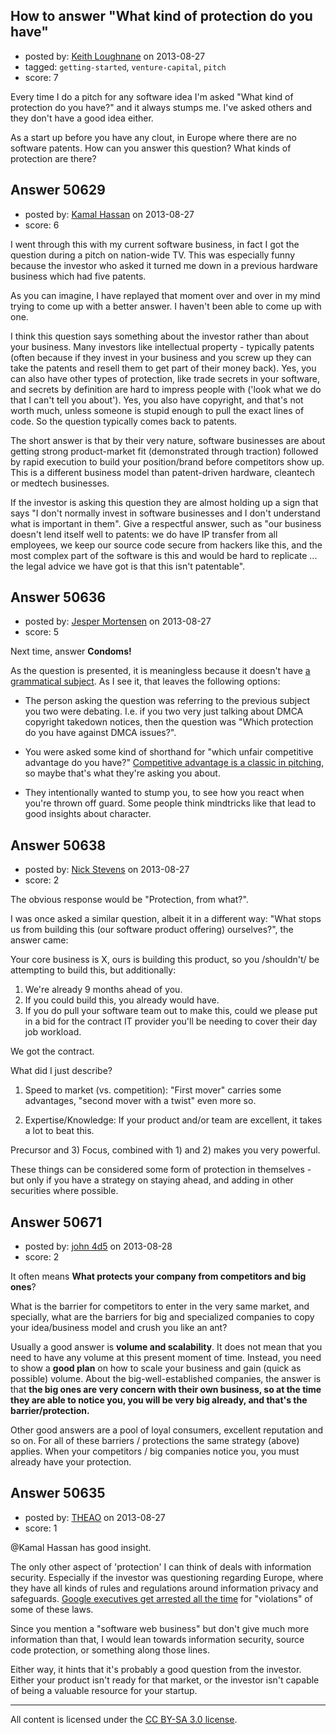 ## How to answer "What kind of protection do you have"

- posted by: [Keith Loughnane](https://stackexchange.com/users/-1/27608-keith-loughnane) on 2013-08-27
- tagged: `getting-started`, `venture-capital`, `pitch`
- score: 7

Every time I do a pitch for any software idea I'm asked "What kind of protection do you have?" and it always stumps me. I've asked others and they don't have a good idea either.

As a start up before you have any clout, in Europe where there are no software patents. How can you answer this question? What kinds of protection are there?


## Answer 50629

- posted by: [Kamal Hassan](https://stackexchange.com/users/-1/27332-kamal-hassan) on 2013-08-27
- score: 6

I went through this with my current software business, in fact I got the question during a pitch on nation-wide TV. This was especially funny because the investor who asked it turned me down in a previous hardware business which had five patents. 

As you can imagine, I have replayed that moment over and over in my mind trying to come up with a better answer. I haven't been able to come up with one.

I think this question says something about the investor rather than about your business. Many investors like intellectual property - typically patents (often because if they invest in your business and you screw up they can take the patents and resell them to get part of their money back). Yes, you can also have other types of protection, like trade secrets in your software, and secrets by definition are hard to impress people with ('look what we do that I can't tell you about'). Yes, you also have copyright, and that's not worth much, unless someone is stupid enough to pull the exact lines of code. So the question typically comes back to patents.

The short answer is that by their very nature, software businesses are about getting strong product-market fit (demonstrated through traction) followed by rapid execution to build your position/brand before competitors show up. This is a different business model than patent-driven hardware, cleantech or medtech businesses.

If the investor is asking this question they are almost holding up a sign that says "I don't normally invest in software businesses and I don't understand what is important in them". Give a respectful answer, such as "our business doesn't lend itself well to patents: we do have IP transfer from all employees, we keep our source code secure from hackers like this, and the most complex part of the software is this and would be hard to replicate ... the legal advice we have got is that this isn't patentable".


## Answer 50636

- posted by: [Jesper Mortensen](https://stackexchange.com/users/-1/1261-jesper-mortensen) on 2013-08-27
- score: 5

<p>Next time, answer <strong>Condoms!</strong></p>

<p>As the question is presented, it is meaningless because it doesn't have <a href="http://en.wikipedia.org/wiki/Subject_%28grammar%29" rel="nofollow">a grammatical subject</a>. As I see it, that leaves the following options:</p>

<ul>
<li><p>The person asking the question was referring to the previous subject you two were debating. I.e. if you two very just talking about DMCA copyright takedown notices, then the question was "Which protection do you have against DMCA issues?".</p></li>
<li><p>You were asked some kind of shorthand for "which unfair competitive advantage do you have?" <a href="http://blog.asmartbear.com/not-competitive-advantage.html" rel="nofollow">Competitive advantage is a classic in pitching</a>, so maybe that's what they're asking you about.</p></li>
<li><p>They intentionally wanted to stump you, to see how you react when you're thrown off guard. Some people think mindtricks like that lead to good insights about character.</p></li>
</ul>



## Answer 50638

- posted by: [Nick Stevens](https://stackexchange.com/users/-1/15902-nick-stevens) on 2013-08-27
- score: 2

The obvious response would be "Protection, from what?".

I was once asked a similar question, albeit it in a different way: "What stops us from building this (our software product offering) ourselves?", the answer came:

Your core business is X, ours is building this product, so you /shouldn't/ be attempting to build this, but additionally:

1) We're already 9 months ahead of you.
2) If you could build this, you already would have.
3) If you do pull your software team out to make this, could we please put in a bid for the contract IT provider you'll be needing to cover their day job workload.

We got the contract.

What did I just describe?

1) Speed to market (vs. competition): "First mover" carries some advantages, "second mover with a twist" even more so.

2) Expertise/Knowledge: If your product and/or team are excellent, it takes a lot to beat this.

Precursor and 3) Focus, combined with 1) and 2) makes you very powerful.

These things can be considered some form of protection in themselves - but only if you have a strategy on staying ahead, and adding in other securities where possible.


## Answer 50671

- posted by: [john 4d5](https://stackexchange.com/users/-1/21439-john-4d5) on 2013-08-28
- score: 2

It often means **What protects your company from competitors and big ones**?

What is the barrier for competitors to enter in the very same market, and specially, what are the barriers for big and specialized companies to copy your idea/business model and crush you like an ant?

Usually a good answer is **volume and scalability**. It does not mean that you need to have any volume at this present moment of time. Instead, you need to show a **good plan** on how to scale your business and gain (quick as possible) volume. About the big-well-established companies, the answer is that **the big ones are very concern with their own business, so at the time they are able to notice you, you will be very big already, and that's the barrier/protection.**

Other good answers are a pool of loyal consumers, excellent reputation and so on. For all of these barriers / protections the same strategy (above) applies. When your competitors / big companies notice you, you must already have your protection.





## Answer 50635

- posted by: [THEAO](https://stackexchange.com/users/-1/27506-theao) on 2013-08-27
- score: 1

<p>@Kamal Hassan has good insight. </p>

<p>The only other aspect of 'protection' I can think of deals with information security. Especially if the investor was questioning regarding Europe, where they have all kinds of rules and regulations around information privacy and safeguards. <a href="http://gizmodo.com/5947043/a-brief-history-of-google-employees-being-arrested-in-foreign-countries" rel="nofollow">Google executives get arrested all the time</a> for "violations" of some of these laws. </p>

<p>Since you mention a "software web business" but don't give much more information than that, I would lean towards information security, source code protection, or something along those lines. </p>

<p>Either way, it hints that it's probably a good question from the investor. Either your product isn't ready for that market, or the investor isn't capable of being a valuable resource for your startup.  </p>




---

All content is licensed under the [CC BY-SA 3.0 license](https://creativecommons.org/licenses/by-sa/3.0/).
